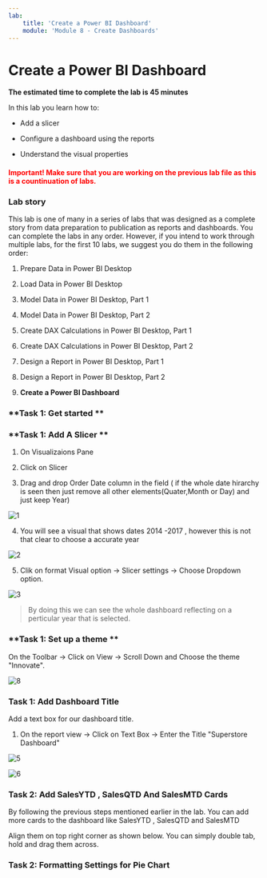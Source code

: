 ```yaml
---
lab:
    title: 'Create a Power BI Dashboard'
    module: 'Module 8 - Create Dashboards'
---
```


# **Create a Power BI Dashboard**

**The estimated time to complete the lab is 45 minutes**

In this lab you learn how to:

- Add a slicer

- Configure a dashboard using the reports

- Understand the visual properties


<h4><span style="color:red;">Important! Make sure that you are working on the previous lab file as this is a countinuation of labs.</span></h4>


### **Lab story**

This lab is one of many in a series of labs that was designed as a complete story from data preparation to publication as reports and dashboards. You can complete the labs in any order. However, if you intend to work through multiple labs, for the first 10 labs, we suggest you do them in the following order:

1. Prepare Data in Power BI Desktop

2. Load Data in Power BI Desktop

3. Model Data in Power BI Desktop, Part 1

4. Model Data in Power BI Desktop, Part 2

5. Create DAX Calculations in Power BI Desktop, Part 1

6. Create DAX Calculations in Power BI Desktop, Part 2

7. Design a Report in Power BI Desktop, Part 1

8. Design a Report in Power BI Desktop, Part 2

9. **Create a Power BI Dashboard**



### **Task 1: Get started **


### **Task 1: Add A Slicer **

1. On Visualizaions Pane 

2. Click on Slicer

3. Drag and drop Order Date column in the field ( if the whole date hirarchy is seen then just remove all other elements(Quater,Month or Day) and just keep Year)

![1](https://github.com/Neha-Chiluka/power-bi-next-level/blob/master/Images/slicersetting.jpg?raw=true "1")

4. You will see a visual that shows dates 2014 -2017 , however this is not that clear to choose a accurate year

![2](https://github.com/Neha-Chiluka/power-bi-next-level/blob/master/Images/slicer.jpg?raw=true "2")

5. Clik on format Visual option -> Slicer settings -> Choose Dropdown option.

![3](https://github.com/Neha-Chiluka/power-bi-next-level/blob/master/Images/dropdownslicer.jpg?raw=true "3")


> By doing this we can see the whole dashboard reflecting on a perticular year that is selected.


### **Task 1: Set up a theme **

On the Toolbar -> Click on View -> Scroll Down and Choose the theme "Innovate". 

![8](https://github.com/Neha-Chiluka/power-bi-next-level/blob/master/Images/theme.jpg?raw=true "8")

### Task 1: Add Dashboard Title 

Add a text box for our dashboard title.

1. On the report view -> Click on Text Box -> Enter the Title "Superstore Dashboard"

![5](https://github.com/Neha-Chiluka/power-bi-next-level/blob/master/Images/text%20box.jpg?raw=true "5")

![6](https://github.com/Neha-Chiluka/power-bi-next-level/blob/master/Images/TITLE.jpg?raw=true "6")

### Task 2: Add SalesYTD , SalesQTD And SalesMTD Cards 

By following the previous steps mentioned earlier in the lab. You can add more cards to the dashboard like SalesYTD , SalesQTD and SalesMTD

Align them on top right corner as shown below. You can simply double tab, hold and drag them across.



### **Task 2: Formatting Settings for Pie Chart**
